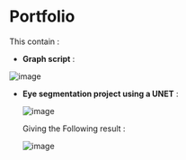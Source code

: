 # Portfolio

This contain :
  - **Graph script** :

  ![image](https://github.com/Shifoue/Portfolio/assets/69169567/12202d72-b7fc-4814-94ba-b449999e5215)

  - **Eye segmentation project using a UNET** :

      ![image](https://github.com/Shifoue/Portfolio/assets/69169567/8eb8587b-0d9d-498c-9255-be0b518b7f7e)
    
      Giving the Following result :

      ![image](https://github.com/Shifoue/Portfolio/assets/69169567/67614430-a71b-46a7-b3ad-2127fe637bfc)
